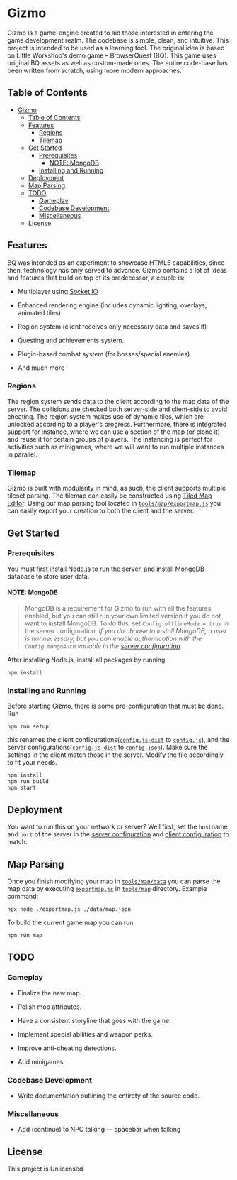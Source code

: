 # Gizmo

Gizmo is a game-engine created to aid those interested in entering the game
development realm. The codebase is simple, clean, and intuitive. This project is
intended to be used as a learning tool. The original idea is based on Little
Workshop's demo game &ndash; BrowserQuest (BQ). This game uses original BQ
assets as well as custom-made ones. The entire code-base has been written from
scratch, using more modern approaches.

## Table of Contents

- [Gizmo](#gizmo)
  - [Table of Contents](#table-of-contents)
  - [Features](#features)
    - [Regions](#regions)
    - [Tilemap](#tilemap)
  - [Get Started](#get-started)
    - [Prerequisites](#prerequisites)
      - [NOTE: MongoDB](#note-mongodb)
    - [Installing and Running](#installing-and-running)
  - [Deployment](#deployment)
  - [Map Parsing](#map-parsing)
  - [TODO](#todo)
    - [Gameplay](#gameplay)
    - [Codebase Development](#codebase-development)
    - [Miscellaneous](#miscellaneous)
  - [License](#license)

## Features

BQ was intended as an experiment to showcase HTML5 capabilities, since then,
technology has only served to advance. Gizmo contains a lot of ideas and
features that build on top of its predecessor, a couple is:

- Multiplayer using [Socket.IO](https://socket.io)

- Enhanced rendering engine (includes dynamic lighting, overlays, animated
  tiles)

- Region system (client receives only necessary data and saves it)

- Questing and achievements system.

- Plugin-based combat system (for bosses/special enemies)

- And much more

### Regions

The region system sends data to the client according to the map data of the
server. The collisions are checked both server-side and client-side to avoid
cheating. The region system makes use of dynamic tiles, which are unlocked
according to a player's progress. Furthermore, there is integrated support for
instance, where we can use a section of the map (or clone it) and reuse it for
certain groups of players. The instancing is perfect for activities such as
minigames, where we will want to run multiple instances in parallel.

### Tilemap

Gizmo is built with modularity in mind, as such, the client supports multiple
tileset parsing. The tilemap can easily be constructed using
[Tiled Map Editor](https://www.mapeditor.org/). Using our map parsing tool
located in [`tools/map/exportmap.js`](tools/map/exportmap.js) you can easily
export your creation to both the client and the server.

## Get Started

### Prerequisites

You must first [install Node.js](https://nodejs.org/en/download/) to run the
server, and [install MongoDB](https://www.mongodb.com/download-center/community)
database to store user data.

#### NOTE: MongoDB

> MongoDB is a requirement for Gizmo to run with all the features enabled, but
> you can still run your own limited version if you do not want to install
> MongoDB. To do this, set `Config.offlineMode = true` in the server
> configuration. _If you do choose to install MongoDB, a user is not necessary,
> but you can enable authentication with the `Config.mongoAuth` variable in the
> [server configuration](server/config.js)._

After installing Node.js, install all packages by running

```console
npm install
```

### Installing and Running

Before starting Gizmo, there is some pre-configuration that must be done. Run

```console
npm run setup
```

this renames the client configurations([`config.js-dist`](config.js-dist) to
[`config.js`](config.js)), and the server
configurations([`config.js-dist`](config.js-dist) to
[`config.json`](config.js-dist)). Make sure the settings in the client match
those in the server. Modify the file accordingly to fit your needs.

```console
npm install
npm run build
npm start
```

## Deployment

You want to run this on your network or server? Well first, set the `host`name
and `port` of the server in the [server configuration](server/config.js) and
[client configuration](client/data/config.js) to match.

## Map Parsing

Once you finish modifying your map in [`tools/map/data`](tools/map/data) you can
parse the map data by executing [`exportmap.js`](exportmap.js) in
[`tools/map`](tools/map) directory. Example command:

```console
npx node ./exportmap.js ./data/map.json
```

To build the current game map you can run

```console
npm run map
```

## TODO

### Gameplay

- Finalize the new map.

- Polish mob attributes.

- Have a consistent storyline that goes with the game.

- Implement special abilities and weapon perks.

- Improve anti-cheating detections.

- Add minigames

### Codebase Development

- Write documentation outlining the entirety of the source code.

### Miscellaneous

- Add (continue) to NPC talking &mdash; spacebar when talking

## License

This project is Unlicensed
